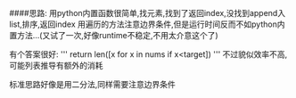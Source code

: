 
####思路:
用python内置函数很简单,找元素,找到了返回index,没找到append入list,排序,返回index
用遍历的方法注意边界条件,但是运行时间反而不如python内置方法...(又试了一次,好像runtime不稳定,不用太介意这个了)

有个答案很好:
'''
return len([x for x in nums if x<target])
'''
不过貌似效率不高,可能列表推导有额外的消耗

标准思路好像是用二分法,同样需要注意边界条件
